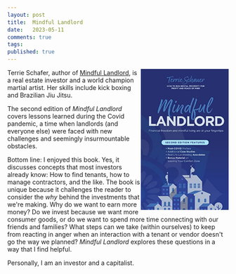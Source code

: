 ```yaml
---
layout: post
title:  Mindful Landlord
date:   2023-05-11
comments: true
tags: 
published: true
---
```


<img src="/images/mindful_landlord.jpg" align="right" width="200" padding="10" alt="Mindful Landlord by Terrie Schauer" title="Mindful Landlord by Terrie Schauer" />

Terrie Schafer, author of [Mindful Landlord](https://www.amazon.com/Mindful-Landlord-Rental-Property-Profit-ebook/dp/B09R2FQ4WY/ref=sr_1_1?crid=3DCCA817SO4IE&keywords=mindful+landlord&qid=1683743295&sprefix=mindful+landlord%2Caps%2C118&sr=8-1), is a real estate investor and a world champion martial artist. Her skills include kick boxing and Brazilian Jiu Jitsu. 

The second edition of _Mindful Landlord_ covers lessons learned during the Covid pandemic, a time when landlords (and everyone else) were faced with new challenges and seemingly insurmountable obstacles.

<!--more-->

Bottom line: I enjoyed this book. Yes, it discusses concepts that most investors already know: How to find tenants, how to manage contractors, and the like. The book is unique because it challenges the reader to consider the _why_ behind the investments that we're making. Why do we want to earn more money? Do we invest because we want more consumer goods, or do we want to spend more time connecting with our friends and families? What steps can we take (within ourselves) to keep from reacting in anger when an interaction with a tenant or vendor doesn't go the way we planned? _Mindful Landlord_ explores these questions in a way that I find helpful.

Personally, I am an investor and a capitalist. 


